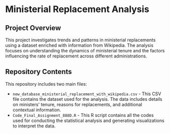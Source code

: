 # Ministerial Replacement Analysis

## Project Overview
This project investigates trends and patterns in ministerial replacements using a dataset enriched with information from Wikipedia. The analysis focuses on understanding the dynamics of ministerial tenure and the factors influencing the rate of replacement across different administrations.

## Repository Contents
This repository includes two main files:
- `new_database_ministerial_replacement_with_wikipedia.csv` - This CSV file contains the dataset used for the analysis. The data includes details on ministers' tenure, reasons for replacements, and additional contextual information.
- `Code_Final_Assignment_888D.R` - This R script contains all the codes used for conducting the statistical analysis and generating visualizations to interpret the data.
